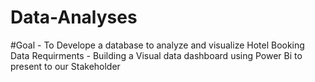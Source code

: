# Data-Analyses
#Goal - To Develope a database to analyze and visualize Hotel Booking Data
Requirments - Building a Visual data dashboard using Power Bi to present to our Stakeholder
